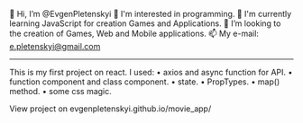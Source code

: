 👋 Hi, I’m @EvgenPletenskyi
👀 I'm interested in programming.
🌱 I'm currently learning JavaScript for creation Games and Applications.
💞️ I’m looking to the creation of Games, Web and Mobile applications.
📫 My e-mail: e.pletenskyi@gmail.com

---

This is my first project on react.
I used:
• axios and async function for API.
• function component and class component.
• state.
• PropTypes.
• map() method.
• some css magic.

View project on evgenpletenskyi.github.io/movie_app/
